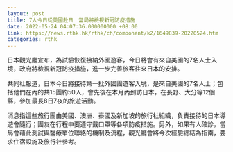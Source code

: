 ```yaml
---
layout: post
title: 7人今日從美國赴日　當局將檢視新冠防疫措施
date: 2022-05-24 04:07:36.000000000 +08:00
link: https://news.rthk.hk/rthk/ch/component/k2/1649839-20220524.htm
categories: rthk
---
```


日本觀光廳宣布，為試驗恢復接納外國遊客，今日將會有來自美國的7名人士入境，政府將檢視新冠防疫措施，進一步完善旅客往來日本的安排。

共同社報道，日本今日將接待第一批外國團遊客入境，是來自美國的7名人士；包括他們在內的共15團約50人，會先後在本月內到訪日本，在長野、大分等12個縣，參加最長8日7夜的旅遊活動。

消息指這些旅行團由美國、澳洲、泰國及新加坡的旅行社組織，負責接待的日本導遊會隨行；團友在行程中要遵守戴口罩等各項防疫措施。另外，如果有人確診，當局會藉此測試與醫療單位聯絡的機制及流程，觀光廳會將今次經驗總結為指南，要求住宿設施及旅行社參考。
